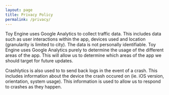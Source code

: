 ```yaml
---
layout: page
title: Privacy Policy
permalink: /privacy/
---
```


Toy Engine uses Google Analytics to collect traffic data. This includes data such as user interactions within the app, devices used and location (granularity is limited to city). The data is not personally identifiable. Toy Engine uses Google Analytics purely to determine the usage of the different areas of the app. This will allow us to determine which areas of the app we should target for future updates.

Crashlytics is also used to to send back logs in the event of a crash. This includes information about the device the crash occured on (ie. iOS version, orientation, system usage). This information is used to allow us to respond to crashes as they happen.
